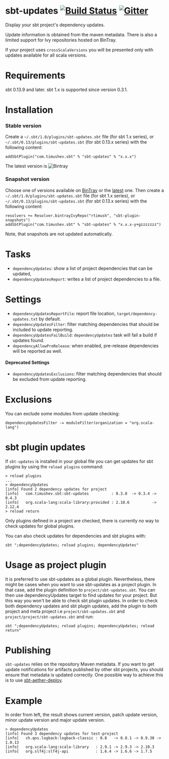 sbt-updates [![Build Status](https://travis-ci.org/rtimush/sbt-updates.svg?branch=master)](https://travis-ci.org/rtimush/sbt-updates) [![Gitter](https://badges.gitter.im/rtimush/sbt-updates.svg)](https://gitter.im/rtimush/sbt-updates?utm_source=badge&utm_medium=badge&utm_campaign=pr-badge)
==================
Display your sbt project's dependency updates.

Update information is obtained from the maven metadata.
There is also a limited support for Ivy repositories hosted on BinTray.

If your project uses `crossScalaVersions` you will be presented only with updates available for all scala versions.

Requirements
==============
sbt 0.13.9 and later. sbt 1.x is supported since version 0.3.1.

Installation
============
### Stable version
Create a `~/.sbt/1.0/plugins/sbt-updates.sbt` file (for sbt 1.x series), or `~/.sbt/0.13/plugins/sbt-updates.sbt` (for sbt 0.13.x series) with the following content:

```
addSbtPlugin("com.timushev.sbt" % "sbt-updates" % "x.x.x")
```

The latest version is ![Bintray](https://img.shields.io/bintray/v/rtimush/sbt-plugins/sbt-updates?color=blue&label=sbt-updates&style=plastic)

### Snapshot version
Choose one of versions available on [BinTray](https://bintray.com/rtimush/sbt-plugin-snapshots/sbt-updates/view)
or the [latest](https://bintray.com/rtimush/sbt-plugin-snapshots/sbt-updates/_latestVersion) one. Then create a `~/.sbt/1.0/plugins/sbt-updates.sbt` file (for sbt 1.x series), or `~/.sbt/0.13/plugins/sbt-updates.sbt` (for sbt 0.13.x series) with the following content:

```
resolvers += Resolver.bintrayIvyRepo("rtimush", "sbt-plugin-snapshots")
addSbtPlugin("com.timushev.sbt" % "sbt-updates" % "x.x.x-y+gzzzzzzz")
```

Note, that snapshots are not updated automatically.

Tasks
=====
* `dependencyUpdates`: show a list of project dependencies that can be updated,
* `dependencyUpdatesReport`: writes a list of project dependencies to a file.

Settings
========
* `dependencyUpdatesReportFile`: report file location, `target/dependency-updates.txt` by default.
* `dependencyUpdatesFilter`: filter matching dependencies that should be included to update reporting.
* `dependencyUpdatesFailBuild`: `dependencyUpdates` task will fail a build if updates found.
* `dependencyAllowPreRelease`: when enabled, pre-release dependencies will be reported as well.

#### Deprecated Settings
* `dependencyUpdatesExclusions`: filter matching dependencies that should be excluded from update reporting.

Exclusions
==========
You can exclude some modules from update checking:
```
dependencyUpdatesFilter -= moduleFilter(organization = "org.scala-lang")
```

sbt plugin updates
=============
If `sbt-updates` is installed in your global file you can get updates for sbt plugins by using the `reload plugins` command:
```
> reload plugins
...
> dependencyUpdates
[info] Found 2 dependency updates for project
[info]   com.timushev.sbt:sbt-updates          : 0.3.0  -> 0.3.4 -> 0.4.3
[info]   org.scala-lang:scala-library:provided : 2.10.6          -> 2.12.4
> reload return
```
Only plugins defined in a project are checked, there is currently no way to check updates for global plugins.

You can also check updates for dependencies and sbt plugins with:
```
sbt ";dependencyUpdates; reload plugins; dependencyUpdates"
```

Usage as project plugin
=======================
It is preferred to use sbt-updates as a global plugin. Nevertheless, there might be cases when you want to use sbt-updates
as a project plugin. In that case, add the plugin definition to `project/sbt-updates.sbt`. You can then use dependencyUpdates
target to find updates for your project. But this way you won't be able to check sbt plugin updates. In order to check both
dependency updates and sbt plugin updates, add the plugin to both project and meta project i.e `project/sbt-updates.sbt`
 and `project/project/sbt-updates.sbt` and run:
```
sbt ";dependencyUpdates; reload plugins; dependencyUpdates; reload return"
```

Publishing
==========
`sbt-updates` relies on the repository Maven metadata. If you want to get update notifications
 for artifacts published by other sbt projects, you should ensure that metadata is updated
 correctly. One possible way to achieve this is to use [sbt-aether-deploy](https://github.com/arktekk/sbt-aether-deploy).

Example
=======

In order from left, the result shows current version, patch update version, minor update version and major update version.

```
> dependencyUpdates
[info] Found 3 dependency updates for test-project
[info]   ch.qos.logback:logback-classic : 0.8   -> 0.8.1 -> 0.9.30 -> 1.0.13
[info]   org.scala-lang:scala-library   : 2.9.1 -> 2.9.3 -> 2.10.3
[info]   org.slf4j:slf4j-api            : 1.6.4 -> 1.6.6 -> 1.7.5
```
